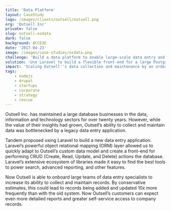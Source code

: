 ```yaml
---
title: 'Data Platform'
layout: CaseStudy
logo: /images/clients/outsell/outsell.png
org: 'Outsell Inc'
private: false
slug: outsell-osdata
dark: false
background: 8CC63E
date: '2017-04-23'
image: /images/case-studies/osdata.png
challenge: 'Build a data platform to enable large-scale data entry and machine learning-driven insights.'
solution: 'Use Laravel to build a flexible front-end for a large Postgres DB.'
impact: 'Scaling Outsell''s data collection and maintenance by an order of magnitude.'
tags:
    - nodejs
    - drupal
    - startups
    - corporate
    - strategy
    - rescue
---
```


Outsell Inc. has maintained a large database businesses in the data, information and technology sectors for over twenty years. However, while the value of their insights had grown, Outsell’s ability to collect and maintain data was bottlenecked by a legacy data entry application.

Tandem proposed using Laravel to build a new data entry application. Laravel’s powerful object relational mapping (ORM) layer allowed us to quickly adapt to Outsell’s custom data model and create a front-end for performing CRUD (Create, Read, Update, and Delete) actions the database. Laravel’s extensive ecosystem of libraries made it easy to find the best tools to power search, advanced reporting, and other features.

Now Outsell is able to onboard large teams of data entry specialists to increase its ability to collect and maintain records. By conservative estimates, this could lead to records being added and updated 10x more frequently than with the old system. Now Outsell’s customers can expect even more detailed reports and greater self-service access to company records.
